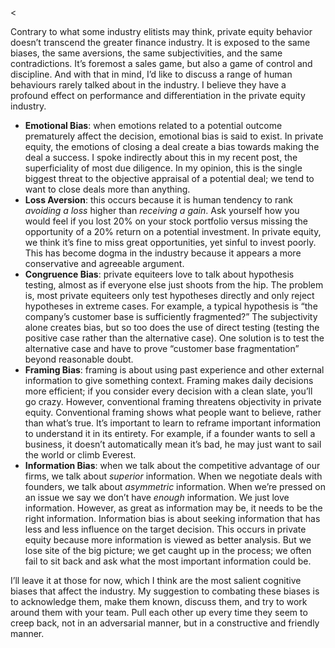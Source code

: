 <<p>Contrary to what some industry elitists may think, private equity behavior doesn&#8217;t transcend the greater finance industry. It is exposed to the same biases, the same aversions, the same subjectivities, and the same contradictions. It&#8217;s foremost a sales game, but also a game of control and discipline. And with that in mind, I&#8217;d like to discuss a range of human behaviours rarely talked about in the industry. I believe they have a profound effect on performance and differentiation in the private equity industry.</p><ul><li><strong>Emotional Bias</strong>: when emotions related to a potential outcome prematurely affect the decision, emotional bias is said to exist. In private equity, the emotions of closing a deal create a bias towards making the deal a success. I spoke indirectly about this in my recent post, the superficiality of most due diligence. In my opinion, this is the single biggest threat to the objective appraisal of a potential deal; we tend to want to close deals more than anything.</li><li><strong>Loss Aversion</strong>: this occurs because it is human tendency to rank <em>avoiding a loss</em> higher than <em>receiving a gain</em>. Ask yourself how you would feel if you lost 20% on your stock portfolio versus missing the opportunity of a 20% return on a potential investment. In private equity, we think it&#8217;s fine to miss great opportunities, yet sinful to invest poorly. This has become dogma in the industry because it appears a more conservative and agreeable argument.</li><li><strong> Congruence Bias</strong>: private equiteers love to talk about hypothesis testing, almost as if everyone else just shoots from the hip. The problem is, most private equiteers only test hypotheses directly and only reject hypotheses in extreme cases. For example, a typical hypothesis is “the company&#8217;s customer base is sufficiently fragmented?&#8221; The subjectivity alone creates bias, but so too does the use of direct testing (testing the positive case rather than the alternative case). One solution is to test the alternative case and have to prove &#8220;customer base fragmentation&#8221; beyond reasonable doubt.</li><li><strong>Framing Bias</strong>: framing is about using past experience and other external information to give something context. Framing makes daily decisions more efficient; if you consider every decision with a clean slate, you&#8217;ll go crazy. However, conventional framing threatens objectivity in private equity. Conventional framing shows what people want to believe, rather than what&#8217;s true. It&#8217;s important to learn to reframe important information to understand it in its entirety. For example, if a founder wants to sell a business, it doesn&#8217;t automatically mean it&#8217;s bad, he may just want to sail the world or climb Everest.</li><li><strong>Information Bias</strong>: when we talk about the competitive advantage of our firms, we talk about <em>superior</em><em> </em>information.  When we negotiate deals with founders, we talk about <em>asymmetric</em><em> </em>information. When we&#8217;re pressed on an issue we say we don&#8217;t have<em> enough</em><em> </em>information. We just love information. However, as great as information may be, it needs to be the right information. Information bias is about seeking information that has less and less influence on the target decision. This occurs in private equity because more information is viewed as better analysis. But we lose site of the big picture; we get caught up in the process; we often fail to sit back and ask what the most important information could be.</li></ul><p>I&#8217;ll leave it at those for now, which I think are the most salient cognitive biases that affect the industry. My suggestion to combating these biases is to acknowledge them, make them known, discuss them, and try to work around them with your team.  Pull each other up every time they seem to creep back, not in an adversarial manner, but in a constructive and friendly manner.</p>
